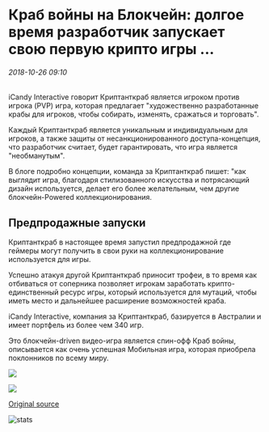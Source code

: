 # Краб войны на Блокчейн: долгое время разработчик запускает свою первую крипто игры ...

###### 2018-10-26 09:10

iCandy Interactive говорит Криптанткраб является игроком против игрока (PVP) игра, которая предлагает "художественно разработанные крабы для игроков, чтобы собирать, изменять, сражаться и торговать".

Каждый Криптанткраб является уникальным и индивидуальным для игроков, а также защиты от несанкционированного доступа-концепция, что разработчик считает, будет гарантировать, что игра является "необманутым".

В блоге подробно концепции, команда за Криптанткраб пишет: "как выглядит игра, благодаря стилизованного искусства и потрясающий дизайн используется, делает его более желательным, чем другие блокчейн-Powered коллекционирования.

## Предпродажные запуски

Криптанткраб в настоящее время запустил предпродажной где геймеры могут получить в свои руки на коллекционирование используется для игры.

Успешно атакуя другой Криптанткраб приносит трофеи, в то время как отбиваться от соперника позволяет игрокам заработать крипто-единственный ресурс игры, который используется для мутаций, чтобы иметь место и дальнейшее расширение возможностей краба.

iCandy Interactive, компания за Криптанткраб, базируется в Австралии и имеет портфель из более чем 340 игр.

Это блокчейн-driven видео-игра является спин-офф Краб войны, описывается как очень успешная Мобильная игра, которая приобрела поклонников по всему миру.

![](https://s3.cointelegraph.com/storage/uploads/view/61b59ad998843107e35205ef40eec53f.png)

![](https://s3.cointelegraph.com/storage/uploads/view/41953f2ff8db8fec6c301d3b145a971b.png)

[Original source](https://cointelegraph.com/news/crab-war-on-blockchain-long-time-developer-launches-its-first-crypto-game)

![stats](https://c.statcounter.com/11760860/0/a89fa40b/1/ "stats")